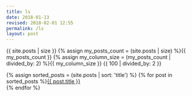 ```yaml
---
title: ls
date: 2018-01-13
revised: 2018-02-01 12:55 
permalink: /ls
layout: post
---
```


{{ site.posts | size }}
{% assign my_posts_count = (site.posts | size) %}{{ my_posts_count }}
{% assign my_column_size = (my_posts_count | divided_by: 2) %}{{ my_column_size }}
{{ 100 | divided_by: 2 }}

{% assign sorted_posts = (site.posts | sort: 'title') %}
{% for post in sorted_posts %}<a href="{{ post.url }}">{{ post.title }}</a><br/>
{% endfor %}

